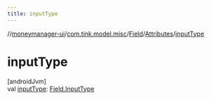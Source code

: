 ```yaml
---
title: inputType
---
```

//[moneymanager-ui](../../../../index.html)/[com.tink.model.misc](../../index.html)/[Field](../index.html)/[Attributes](index.html)/[inputType](input-type.html)



# inputType



[androidJvm]\
val [inputType](input-type.html): [Field.InputType](../-input-type/index.html)




